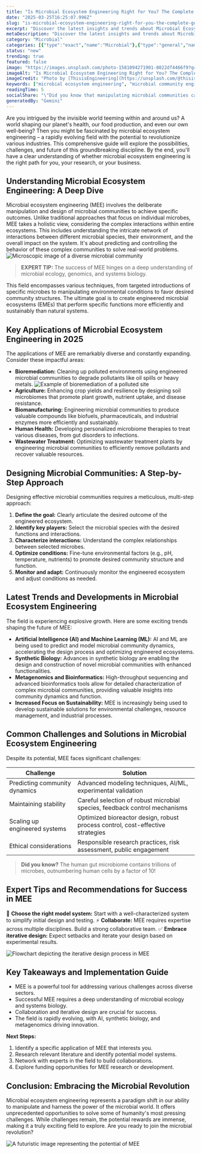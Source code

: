 ```yaml
---
title: "Is Microbial Ecosystem Engineering Right for You? The Complete Guide"
date: "2025-03-25T16:25:07.996Z"
slug: "is-microbial-ecosystem-engineering-right-for-you-the-complete-guide"
excerpt: "Discover the latest insights and trends about Microbial Ecosystem Engineering. This comprehensive guide covers everything you need to know about Microbial Ecosystem Engineering in 2025."
metaDescription: "Discover the latest insights and trends about Microbial Ecosystem Engineering. This comprehensive guide covers everything you need to know about Microbial ..."
category: "Microbial"
categories: [{"type":"exact","name":"Microbial"},{"type":"general","name":"Biotechnology"},{"type":"medium","name":"Metabolic Engineering"},{"type":"specific","name":"Synthetic Biology"},{"type":"niche","name":"Pathway Optimization"}]
status: "new"
trending: true
featured: false
image: "https://images.unsplash.com/photo-1581094271901-8022df4466f9?q=85&w=1200&fit=max&fm=webp&auto=compress"
imageAlt: "Is Microbial Ecosystem Engineering Right for You? The Complete Guide"
imageCredit: "Photo by [ThisisEngineering](https://unsplash.com/@thisisengineering) on Unsplash"
keywords: ["microbial ecosystem engineering", "microbial community engineering", "engineered microbial ecosystems", "synthetic microbial ecosystems", "microbiome engineering applications", "designing microbial communities", "microbial ecosystem manipulation", "buy microbial consortia", "microbial ecosystem restoration services", "microbial ecosystem engineering research"]
readingTime: 5
socialShare: "\"Did you know that manipulating microbial communities can revolutionize everything from cleaning up pollution to producing sustainable biofuels?  Microbial ecosystem engineering is changing the world, one microbe at a time.\""
generatedBy: "Gemini"
---
```




Are you intrigued by the invisible world teeming within and around us?  A world shaping our planet's health, our food production, and even our own well-being?  Then you might be fascinated by microbial ecosystem engineering – a rapidly evolving field with the potential to revolutionize various industries. This comprehensive guide will explore the possibilities, challenges, and future of this groundbreaking discipline.  By the end, you'll have a clear understanding of whether microbial ecosystem engineering is the right path for you, your research, or your business.

## Understanding Microbial Ecosystem Engineering: A Deep Dive

Microbial ecosystem engineering (MEE) involves the deliberate manipulation and design of microbial communities to achieve specific outcomes.  Unlike traditional approaches that focus on individual microbes, MEE takes a holistic view, considering the complex interactions within entire ecosystems.  This includes understanding the intricate network of interactions between different microbial species, their environment, and the overall impact on the system.  It's about predicting and controlling the behavior of these complex communities to solve real-world problems.  ![Microscopic image of a diverse microbial community](https://images.unsplash.com/photo-1581092583537-20d51b4b4f1b?q=85&w=1200&fit=max&fm=webp&auto=compress)

> **EXPERT TIP:** The success of MEE hinges on a deep understanding of microbial ecology, genomics, and systems biology.

This field encompasses various techniques, from targeted introductions of specific microbes to manipulating environmental conditions to favor desired community structures.  The ultimate goal is to create engineered microbial ecosystems (EMEs) that perform specific functions more efficiently and sustainably than natural systems.

##  Key Applications of Microbial Ecosystem Engineering in 2025

The applications of MEE are remarkably diverse and constantly expanding.  Consider these impactful areas:

* **Bioremediation:**  Cleaning up polluted environments using engineered microbial communities to degrade pollutants like oil spills or heavy metals.  ![Example of bioremediation of a polluted site](https://images.unsplash.com/photo-1581092580497-e0d23cbdf1dc?q=85&w=1200&fit=max&fm=webp&auto=compress)
* **Agriculture:** Enhancing crop yields and resilience by designing soil microbiomes that promote plant growth, nutrient uptake, and disease resistance.
* **Biomanufacturing:** Engineering microbial communities to produce valuable compounds like biofuels, pharmaceuticals, and industrial enzymes more efficiently and sustainably.
* **Human Health:**  Developing personalized microbiome therapies to treat various diseases, from gut disorders to infections.
* **Wastewater Treatment:** Optimizing wastewater treatment plants by engineering microbial communities to efficiently remove pollutants and recover valuable resources.

## Designing Microbial Communities: A Step-by-Step Approach

Designing effective microbial communities requires a meticulous, multi-step approach:

1. **Define the goal:**  Clearly articulate the desired outcome of the engineered ecosystem.
2. **Identify key players:**  Select the microbial species with the desired functions and interactions.
3. **Characterize interactions:** Understand the complex relationships between selected microbes.
4. **Optimize conditions:**  Fine-tune environmental factors (e.g., pH, temperature, nutrients) to promote desired community structure and function.
5. **Monitor and adapt:**  Continuously monitor the engineered ecosystem and adjust conditions as needed.

## Latest Trends and Developments in Microbial Ecosystem Engineering

The field is experiencing explosive growth.  Here are some exciting trends shaping the future of MEE:

* **Artificial Intelligence (AI) and Machine Learning (ML):**  AI and ML are being used to predict and model microbial community dynamics, accelerating the design process and optimizing engineered ecosystems.
* **Synthetic Biology:**  Advances in synthetic biology are enabling the design and construction of novel microbial communities with enhanced functionalities.
* **Metagenomics and Bioinformatics:**  High-throughput sequencing and advanced bioinformatics tools allow for detailed characterization of complex microbial communities, providing valuable insights into community dynamics and function.
* **Increased Focus on Sustainability:**  MEE is increasingly being used to develop sustainable solutions for environmental challenges, resource management, and industrial processes.

## Common Challenges and Solutions in Microbial Ecosystem Engineering

Despite its potential, MEE faces significant challenges:

| Challenge                     | Solution                                                                     |
|------------------------------|-----------------------------------------------------------------------------|
| Predicting community dynamics | Advanced modeling techniques, AI/ML, experimental validation                 |
| Maintaining stability         | Careful selection of robust microbial species, feedback control mechanisms     |
| Scaling up engineered systems | Optimized bioreactor design, robust process control, cost-effective strategies |
| Ethical considerations       | Responsible research practices, risk assessment, public engagement            |

> **Did you know?**  The human gut microbiome contains trillions of microbes, outnumbering human cells by a factor of 10!

## Expert Tips and Recommendations for Success in MEE

🔑 **Choose the right model system:** Start with a well-characterized system to simplify initial design and testing.
⚡ **Collaborate:** MEE requires expertise across multiple disciplines.  Build a strong collaborative team.
✅ **Embrace iterative design:**  Expect setbacks and iterate your design based on experimental results.

![Flowchart depicting the iterative design process in MEE](https://images.unsplash.com/photo-1581092160562-40aa08e78837?q=85&w=1200&fit=max&fm=webp&auto=compress)

## Key Takeaways and Implementation Guide

* MEE is a powerful tool for addressing various challenges across diverse sectors.
* Successful MEE requires a deep understanding of microbial ecology and systems biology.
* Collaboration and iterative design are crucial for success.
* The field is rapidly evolving, with AI, synthetic biology, and metagenomics driving innovation.

**Next Steps:**

1. Identify a specific application of MEE that interests you.
2. Research relevant literature and identify potential model systems.
3. Network with experts in the field to build collaborations.
4. Explore funding opportunities for MEE research or development.

## Conclusion: Embracing the Microbial Revolution

Microbial ecosystem engineering represents a paradigm shift in our ability to manipulate and harness the power of the microbial world.  It offers unprecedented opportunities to solve some of humanity's most pressing challenges.  While challenges remain, the potential rewards are immense, making it a truly exciting field to explore. Are you ready to join the microbial revolution?

![A futuristic image representing the potential of MEE](https://images.unsplash.com/photo-1580982172477-9373ff52ae43?q=85&w=1200&fit=max&fm=webp&auto=compress)

